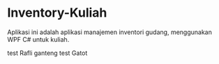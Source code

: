 # Inventory-Kuliah
Aplikasi ini adalah aplikasi manajemen inventori gudang, menggunakan WPF C# untuk kuliah.

test Rafli ganteng
test Gatot